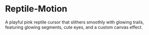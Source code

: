 # Reptile-Motion
A playful pink reptile cursor that slithers smoothly with glowing trails, featuring glowing segments, cute eyes, and a custom canvas effect.
